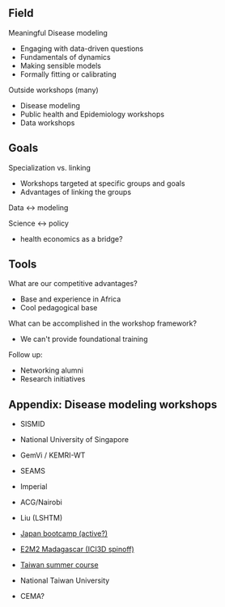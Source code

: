 
## Field

Meaningful Disease modeling
* Engaging with data-driven questions
* Fundamentals of dynamics
* Making sensible models
* Formally fitting or calibrating

Outside workshops (many)
* Disease modeling
* Public health and Epidemiology workshops
* Data workshops

## Goals

Specialization vs. linking
* Workshops targeted at specific groups and goals
* Advantages of linking the groups

Data ↔ modeling

Science ↔ policy
* health economics as a bridge?

## Tools

What are our competitive advantages?
* Base and experience in Africa
* Cool pedagogical base

What can be accomplished in the workshop framework?
* We can't provide foundational training

Follow up:
* Networking alumni
* Research initiatives

## Appendix: Disease modeling workshops

* SISMID
* National University of Singapore
* GemVi / KEMRI-WT
* SEAMS
* Imperial
* ACG/Nairobi
* Liu (LSHTM)
* [Japan bootcamp (active?)](https://idmodelcourse2019.jimdofree.com/)
* [E2M2 Madagascar (ICI3D spinoff)](https://e2m2.org/)
* [Taiwan summer course](https://ncts.ntu.edu.tw/templet1_2/index.php?nid=98&bid=11)
* National Taiwan University

* CEMA?

